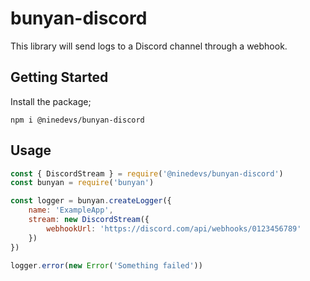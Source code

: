 # bunyan-discord

This library will send logs to a Discord channel through a webhook.

## Getting Started

Install the package;

```shell
npm i @ninedevs/bunyan-discord
```

## Usage

```js
const { DiscordStream } = require('@ninedevs/bunyan-discord')
const bunyan = require('bunyan')

const logger = bunyan.createLogger({
    name: 'ExampleApp',
    stream: new DiscordStream({
        webhookUrl: 'https://discord.com/api/webhooks/0123456789'
    })
})

logger.error(new Error('Something failed'))
```
